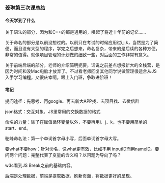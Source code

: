 ### 姜琳第三次课总结

#### 今天学到了什么

关于语法的部分，因为和C++的都是通用的，唤起了将近十年前的记忆……

关于命名的部分是以前没想过的。以前只在考试的时候应用过i,j,k，当然是为了简便，而且没有大型的程序，学完之后想来，命名复杂，带来的是后续的各种方便，非常的值得。就像项目管理的计划做的细致一些，对后面的工作非常有意义。

关于前端后端的部分，老师的介绍简明扼要。话说之前差点想报新大的全栈营，是因为时间和没Mac电脑才放弃了。不过看老师回复其他同学说做管理很适合从JS入手学习编程，又很庆幸啊。跟上入门班，争取进阶班！



#### 笔记

提问途径：先思考、再google、再去新大APP找、去项目找、去微信群

json格式：交互对象，JS里常用的交换数据的格式

命名的力量：除了在赋值循环变量以外，不要再用i、j、k，也不要用简单的start、end。

驼峰命名法：第一个单词首字母小写，后面单词首字母大写。

要what不要how：针对命名，说what更有效，比如不用 inputID而用nameID。要问两个问题：完整代表了变量的含义吗？以问题为导向了吗？

w3c看到JS Break之前的基础内容。

后端是处理数据，前端是提取数据，刷新页面，将数据更好的呈现。